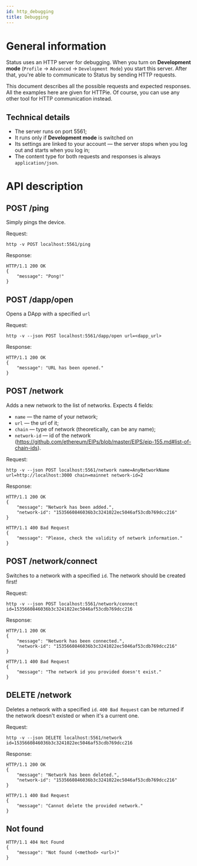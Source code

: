 ```yaml
---
id: http_debugging
title: Debugging
---
```


# General information

Status uses an HTTP server for debugging. When you turn on **Development mode** (`Profile` -> `Advanced` -> `Development Mode`) you start this server.
After that, you're able to communicate to Status by sending HTTP requests. 

This document describes all the possible requests and expected responses. All the examples here are given for HTTPie.  Of course, you can use any other tool for HTTP communication instead.

## Technical details
* The server runs on port 5561;
* It runs only if **Development mode** is switched on
* Its settings are linked to your account — the server stops when you log out and starts when you log in;
* The content type for both requests and responses is always `application/json`.

# API description

## POST /ping
Simply pings the device.

Request:
```
http -v POST localhost:5561/ping
```

Response:
```
HTTP/1.1 200 OK
{
    "message": "Pong!"
}
```

## POST /dapp/open
Opens a DApp with a specified `url`

Request:
```
http -v --json POST localhost:5561/dapp/open url=<dapp_url>
```

Response:
```
HTTP/1.1 200 OK
{
    "message": "URL has been opened."
}
```

## POST /network
Adds a new network to the list of networks. 
Expects 4 fields:
* `name` — the name of your network;
* `url` — the url of it;
* `chain` — type of network (theoretically, can be any name);
* `network-id` — id of the network (https://github.com/ethereum/EIPs/blob/master/EIPS/eip-155.md#list-of-chain-ids).

Request:
```
http -v --json POST localhost:5561/network name=AnyNetworkName url=http://localhost:3000 chain=mainnet network-id=2
```

Response:
```
HTTP/1.1 200 OK
{
    "message": "Network has been added.",
    "network-id": "1535660846036b3c3241022ec5046af53cdb769dcc216"
}
```

```
HTTP/1.1 400 Bad Request
{
    "message": "Please, check the validity of network information."
}
```

## POST /network/connect
Switches to a network with a specified `id`. The network should be created first!

Request:
```
http -v --json POST localhost:5561/network/connect id=1535660846036b3c3241022ec5046af53cdb769dcc216
```

Response:
```
HTTP/1.1 200 OK
{
    "message": "Network has been connected.",
    "network-id": "1535660846036b3c3241022ec5046af53cdb769dcc216"
}
```

```
HTTP/1.1 400 Bad Request
{
    "message": "The network id you provided doesn't exist."
}
```

## DELETE /network
Deletes a network with a specified `id`. `400 Bad Request` can be returned if the network doesn't existed or when it's a current one.

Request:
```
http -v --json DELETE localhost:5561/network id=1535660846036b3c3241022ec5046af53cdb769dcc216
```

Response:
```
HTTP/1.1 200 OK
{
    "message": "Network has been deleted.",
    "network-id": "1535660846036b3c3241022ec5046af53cdb769dcc216"
}
```

```
HTTP/1.1 400 Bad Request
{
    "message": "Cannot delete the provided network."
}
```

## Not found
```
HTTP/1.1 404 Not Found
{
    "message": "Not found (<method> <url>)"
}
```
